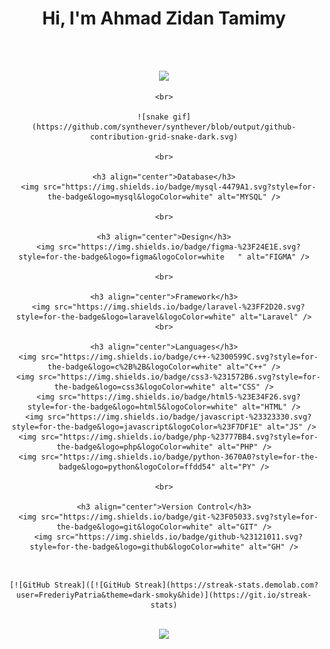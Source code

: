   <h1 align="center">Hi, I'm Ahmad Zidan Tamimy</h1>

  <br><br>

  <div align="center">
    <img src="https://user-images.githubusercontent.com/22107794/139580686-887df369-edb8-4bc8-b607-4fbf6d7e4866.gif">

    <br>

    ![snake gif](https://github.com/synthever/synthever/blob/output/github-contribution-grid-snake-dark.svg)

    <br>

    <h3 align="center">Database</h3>
      <img src="https://img.shields.io/badge/mysql-4479A1.svg?style=for-the-badge&logo=mysql&logoColor=white" alt="MYSQL" />

    <br>

    <h3 align="center">Design</h3>
      <img src="https://img.shields.io/badge/figma-%23F24E1E.svg?style=for-the-badge&logo=figma&logoColor=white   " alt="FIGMA" />

    <br>

    <h3 align="center">Framework</h3>
      <img src="https://img.shields.io/badge/laravel-%23FF2D20.svg?style=for-the-badge&logo=laravel&logoColor=white" alt="Laravel" />
    <br>

    <h3 align="center">Languages</h3>
      <img src="https://img.shields.io/badge/c++-%2300599C.svg?style=for-the-badge&logo=c%2B%2B&logoColor=white" alt="C++" />
      <img src="https://img.shields.io/badge/css3-%231572B6.svg?style=for-the-badge&logo=css3&logoColor=white" alt="CSS" />
      <img src="https://img.shields.io/badge/html5-%23E34F26.svg?style=for-the-badge&logo=html5&logoColor=white" alt="HTML" />
      <img src="https://img.shields.io/badge/javascript-%23323330.svg?style=for-the-badge&logo=javascript&logoColor=%23F7DF1E" alt="JS" />
      <img src="https://img.shields.io/badge/php-%23777BB4.svg?style=for-the-badge&logo=php&logoColor=white" alt="PHP" />
      <img src="https://img.shields.io/badge/python-3670A0?style=for-the-badge&logo=python&logoColor=ffdd54" alt="PY" />

    <br>

    <h3 align="center">Version Control</h3>
      <img src="https://img.shields.io/badge/git-%23F05033.svg?style=for-the-badge&logo=git&logoColor=white" alt="GIT" />
      <img src="https://img.shields.io/badge/github-%23121011.svg?style=for-the-badge&logo=github&logoColor=white" alt="GH" />
  </div>

  <br>

  <div align="center">
    
    [![GitHub Streak]([![GitHub Streak](https://streak-stats.demolab.com?user=FrederiyPatria&theme=dark-smoky&hide)](https://git.io/streak-stats)
    
  </div>

  <br>

  <div align="center">
    <img src="https://github-readme-stats.vercel.app/api/top-langs/?username=synthever&layout=compact&theme=dracula" />
  </div>
